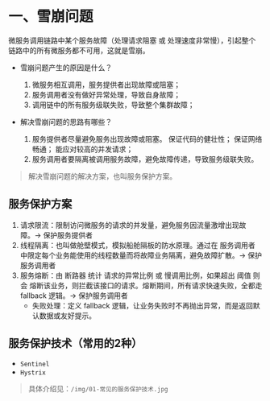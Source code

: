 # 一、雪崩问题
微服务调用链路中某个服务故障（处理请求阻塞 或 处理速度非常慢），引起整个链路中的所有微服务都不可用，这就是雪崩。

- 雪崩问题产生的原因是什么？
  1. 微服务相互调用，服务提供者出现故障或阻塞；
  2. 服务调用者没有做好异常处理，导致自身故障；
  3. 调用链中的所有服务级联失败，导致整个集群故障；

- 解决雪崩问题的思路有哪些？
  1. 服务提供者尽量避免服务出现故障或阻塞。
      保证代码的健壮性；
      保证网络畅通；
      能应对较高的并发请求；
  2. 服务调用者要隔离被调用服务故障，避免故障传递，导致服务级联失败。

> 解决雪崩问题的解决方案，也叫服务保护方案。

## 服务保护方案
1. 请求限流：限制访问微服务的请求的并发量，避免服务因流量激增出现故障。-> 保护服务提供者
2. 线程隔离：也叫做舱壁模式，模拟船舱隔板的防水原理。通过在 服务调用者 中限定每个业务能使用的线程数量而将故障业务隔离，避免故障扩散。-> 保护服务调用者
3. 服务熔断：由 断路器 统计 请求的异常比例 或 慢调用比例，如果超出 阈值 则会 熔断该业务，则拦截该接口的请求。熔断期间，所有请求快速失败，全都走 fallback 逻辑。-> 保护服务调用者
   - 失败处理：定义 fallback 逻辑，让业务失败时不再抛出异常，而是返回默认数据或友好提示。

## 服务保护技术（常用的2种）
* `Sentinel`
* `Hystrix`

> 具体介绍见：`/img/01-常见的服务保护技术.jpg`
